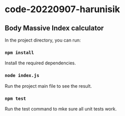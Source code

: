 # code-20220907-harunisik

## Body Massive Index calculator

In the project directory, you can run:

### `npm install`

Install the required dependencies.

### `node index.js`

Run the project main file to see the result.

### `npm test`

Run the test command to mke sure all unit tests work.
